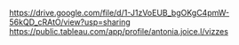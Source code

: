 https://drive.google.com/file/d/1-J1zVoEUB_bgOKgC4pmW-56kQD_cRAtO/view?usp=sharing
https://public.tableau.com/app/profile/antonia.joice.l/vizzes






<!--
**antoniajoice/ANTONIAJOICE** is a ✨ _special_ ✨ repository because its `README.md` (this file) appears on your GitHub profile.

Here are some ideas to get you started:

- 🔭 I’m currently working on ...
- 🌱 I’m currently learning ...
- 👯 I’m looking to collaborate on ...
- 🤔 I’m looking for help with ...
- 💬 Ask me about ...
- 📫 How to reach me: ...
- 😄 Pronouns: ...
- ⚡ Fun fact: ...
-->
